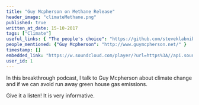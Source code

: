 ```yaml
---
title: "Guy Mcpherson on Methane Release"
header_image: "climateMethane.png"
published: true
written_at_date: 15-10-2017
tags: ["Climate"]
useful_links: { "The people's choice": "https://github.com/steveklabnik/metadown" }
people_mentioned: {"Guy Mcpherson": "http://www.guymcpherson.net/" }
timestamp: []
embedded_link: "https://w.soundcloud.com/player/?url=https%3A//api.soundcloud.com/tracks/346676332"
user_id: 1
---
```


In this breakthrough podcast, I talk to Guy Mcpherson about climate change and if we can avoid run away green house gas emissions.

Give it a listen!  It is very informative.